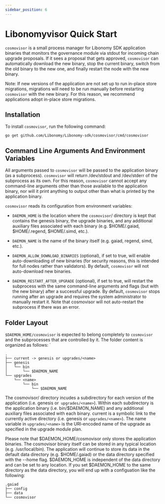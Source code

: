 ```yaml
---
sidebar_position: 6
---
```


# Libonomyvisor Quick Start

`cosmovisor` is a small process manager for Libonomy SDK application binaries that monitors the governance module via stdout for incoming chain upgrade proposals. If it sees a proposal that gets approved, `cosmovisor` can automatically download the new binary, stop the current binary, switch from the old binary to the new one, and finally restart the node with the new binary.

Note: If new versions of the application are not set up to run in-place store migrations, migrations will need to be run manually before restarting `cosmovisor` with the new binary. For this reason, we recommend applications adopt in-place store migrations.

## Installation

To install `cosmovisor`, run the following command:

```
go get github.com/Libonomy/Libonomy-sdk/cosmovisor/cmd/cosmovisor

```

## Command Line Arguments And Environment Variables

All arguments passed to `cosmovisor` will be passed to the application binary (as a subprocess). `cosmovisor` will return /dev/stdout and /dev/stderr of the subprocess as its own. For this reason, `cosmovisor` cannot accept any command-line arguments other than those available to the application binary, nor will it print anything to output other than what is printed by the application binary.

`cosmovisor` reads its configuration from environment variables:

-   `DAEMON_HOME` is the location where the `cosmovisor`/ directory is kept that contains the genesis binary, the upgrade binaries, and any additional auxiliary files associated with each binary (e.g. $HOME/.gaiad, $HOME/.regend, $HOME/.simd, etc.).

-   `DAEMON_NAME` is the name of the binary itself (e.g. gaiad, regend, simd, etc.).

-   `DAEMON_ALLOW_DOWNLOAD_BINARIES` (optional), if set to true, will enable auto-downloading of new binaries (for security reasons, this is intended for full nodes rather than validators). By default, `cosmovisor` will not auto-download new binaries.

-   `DAEMON_RESTART_AFTER_UPGRADE` (optional), if set to true, will restart the subprocess with the same command-line arguments and flags (but with the new binary) after a successful upgrade. By default, `cosmovisor` stops running after an upgrade and requires the system administrator to manually restart it. Note that cosmovisor will not auto-restart the subprocess if there was an error.

## Folder Layout

`$DAEMON_HOME/cosmovisor` is expected to belong completely to `cosmovisor` and the subprocesses that are controlled by it. The folder content is organized as follows:
`

```
.
├── current -> genesis or upgrades/<name>
├── genesis
│   └── bin
│       └── $DAEMON_NAME
└── upgrades
    └── <name>
        └── bin
            └── $DAEMON_NAME

```

The cosmovisor/ directory incudes a subdirectory for each version of the application (i.e. genesis or` upgrades/<name>`). Within each subdirectory is the application binary (i.e. bin/$DAEMON_NAME) and any additional auxiliary files associated with each binary. current is a symbolic link to the currently active directory (i.e. genesis or `upgrades/<name>`). The name variable in `upgrades/<name>` is the URI-encoded name of the upgrade as specified in the upgrade module plan.

Please note that $DAEMON_HOME/cosmovisor only stores the application binaries. The cosmovisor binary itself can be stored in any typical location (e.g. /usr/local/bin). The application will continue to store its data in the default data directory (e.g. $HOME/.gaiad) or the data directory specified with the --home flag. $DAEMON_HOME is independent of the data directory and can be set to any location. If you set $DAEMON_HOME to the same directory as the data directory, you will end up with a configuation like the following:

```
.gaiad
├── config
├── data
└── cosmovisor

```
